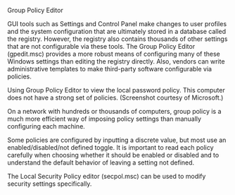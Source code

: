 
Group Policy Editor

GUI tools such as Settings and Control Panel make changes to user profiles and the system configuration that are ultimately stored in a database called the registry. However, the registry also contains thousands of other settings that are not configurable via these tools. The Group Policy Editor (gpedit.msc) provides a more robust means of configuring many of these Windows settings than editing the registry directly. Also, vendors can write administrative templates to make third-party software configurable via policies.

Using Group Policy Editor to view the local password policy. This computer does not have a strong set of policies. (Screenshot courtesy of Microsoft.)

On a network with hundreds or thousands of computers, group policy is a much more efficient way of imposing policy settings than manually configuring each machine.

Some policies are configured by inputting a discrete value, but most use an enabled/disabled/not defined toggle. It is important to read each policy carefully when choosing whether it should be enabled or disabled and to understand the default behavior of leaving a setting not defined.

The Local Security Policy editor (secpol.msc) can be used to modify security settings specifically.
